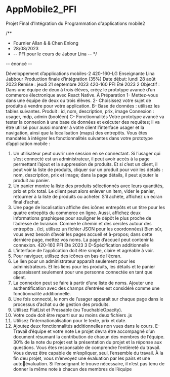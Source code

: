 # AppMobile2_PFI
Projet Final d'Intégration du Programmation d'applications mobile2

/** 
* Fournier Allan & & Chen Enlong
* 28/08/2023
* -- PFI pour le cours de Jabour Lina --
*/

--    énoncé    -- 

Développement d’applications mobiles-2
420-160-LG
Enseignante
Lina Jabbour
Production finale d’intégration (35%)
Date début: lundi 28 août 2023
Remise : jeudi 21 septembre 2023
420-160 PFI Été 2023
2
Objectif : Dans une équipe de deux à trois élèves, créez le prototype avancé 
d’un commerce électronique avec React Native.
À Préparation
1- Mettez-vous dans une équipe de deux ou trois élèves.
2- Choisissez votre sujet de produits à vendre pour votre application.
B- Base de données : utilisez les tables suivantes.
Produit : id, nom, description, prix, image
Connexion : usager, mdp, admin (booléen)
C- Fonctionnalités
 Votre prototype avancé va tester la connexion à une base de données et exécuter des 
requêtes; il va être utilisé pour aussi montrer à votre client l’interface usager et la 
navigation, ainsi que la localisation (maps) des entrepôts. 
Vous êtes mandatés à intégrer les fonctionnalités suivantes dans votre prototype 
d’application mobile :
1. Un utilisateur peut ouvrir une session en se connectant. Si l’usager qui s’est 
connecté est un administrateur, il peut avoir accès à la page permettant l’ajout et 
la suppression de produits. Et si c’est un client, il peut voir la liste de produits,
cliquer sur un produit pour voir les détails : nom, description, prix et image; dans
la page détails, il peut ajouter le produit au panier.
2. Un panier montre la liste des produits sélectionnés avec leurs quantités, prix et 
prix total. Le client peut alors enlever un item, vider le panier, retourner à la liste 
de produits ou acheter. S’il achète, affichez un écran final d’achat.
3. Une page de localisation affiche des icônes entrepôts et un titre pour les quatre 
entrepôts du commerce en ligne. Aussi, affichez deux informations graphiques 
pour souligner le dépôt le plus proche de l’adresse de livraison. Comme le 
chemin et des cercles autour des entrepôts . (ici, utilisez un fichier JSON pour les 
coordonnées)
Bien sûr, vous avez besoin d’avoir les pages accueil et à-propos; dans cette dernière 
page, mettez vos noms. La page d’accueil peut contenir la connexion.
420-160 PFI Été 2023
3
D-Spécification additionnelle
1. L’interface de l’application doit être simple, claire et agréable à voir.
2. Pour naviguer, utilisez des icônes en bas de l’écran.
3. Le lien pour un administrateur apparaît seulement pour les administrateurs. Et 
les liens pour les produits, les détails et le panier apparaissent seulement pour 
une personne connectée en tant que client.
4. La connexion peut se faire à partir d’une liste de noms. Ajouter une authentification 
avec des champs d’entrées est considéré comme une fonctionnalité additionnelle.
5. Une fois connecté, le nom de l’usager apparaît sur chaque page dans le 
processus d’achat ou de gestion des produits.
6. Utilisez FlatList et Pressable (ou TouchableOpacity).
7. Votre code doit être reparti sur au moins deux fichiers .js
8. Utilisez l’internationalisation pour le texte, prix et date.
9. Ajoutez deux fonctionnalités additionnelles non vues dans le cours.
E-Travail d’équipe et votre note
Le projet devra être accompagné d’un document résumant la contribution de 
chacun des membres de l’équipe.
30% de la note du projet est la présentation du projet et la réponse aux questions. 
Vous êtes responsable de comprendre l’entièreté du travail. Vous devez être 
capable de m’expliquer, seul, l’ensemble du travail.
À la fin deu projet, vous m’envoyez une évaluation par les pairs et une autoévaluation.
Si l’enseignant le trouve nécessaire, il n’est pas tenu de donner la même note à 
chacun des membres de l’équipe